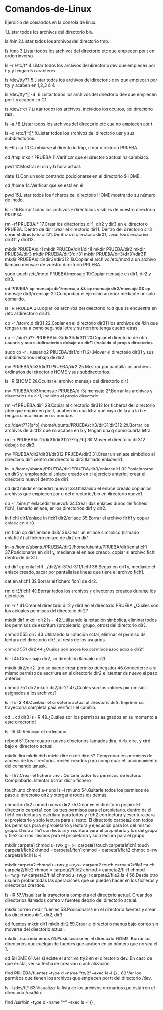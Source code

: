 # Comandos-de-Linux
Ejercicio de comandos en la consola de linux.

1.Listar todos los archivos del directorio bin.

 ls /bin
2.Listar todos los archivos del directorio tmp.

ls /tmp
3.Listar todos los archivos del directorio etc que empiecen por t en orden inverso.

ls –r /etc/t*
4.Listar todos los archivos del directorio dev que empiecen por tty y tengan 5 caracteres.

ls /dev/tty??
5.Listar todos los archivos del directorio dev que empiecen por tty y acaben en 1,2,3 ó 4.

ls /dev/tty*[1-4]
6.Listar todos los archivos del directorio dev que empiecen por t y acaben en C1.

ls /dev/t*c1
7.Listar todos los archivos, incluidos los ocultos, del directorio raíz.

ls –a /
8.Listar todos los archivos del directorio etc que no empiecen por t.

ls –d /etc/[^t]*
9.Listar todos los archivos del directorio usr y sus subdirectorios.

ls –R /usr
10.Cambiarse al directorio tmp, crear directorio PRUEBA.

cd /tmp mkdir PRUEBA
11.Verificar que el directorio actual ha cambiado.

pwd
12.Mostrar el día y la hora actual.

date
13.Con un solo comando posicionarse en el directorio $HOME.

cd /home
14.Verificar que se está en él.

pwd
15.Listar todos los ficheros del directorio HOME mostrando su número de inodo.

ls -i
16.Borrar todos los archivos y directorios visibles de vuestro directorio PRUEBA.

rm -rf PRUEBA/*
17.Crear los directorios dir1, dir2 y dir3 en el directorio PRUEBA. Dentro de dir1 crear el directorio dir11. Dentro del directorio dir3 crear el directorio dir31. Dentro del directorio dir31, crear los directorios dir311 y dir312.

mkdir PRUEBA/dir1
mkdir PRUEBA/dir1/dir11
mkdir PRUEBA/dir2
mkdir PRUEBA/dir3
mkdir PRUEBA/dir3/dir31
mkdir PRUEBA/dir3/dir31/dir311
mkdir PRUEBA/dir3/dir31/dir312
18.Copiar el archivo /etc/motd a un archivo llamado mensaje de vuestro directorio PRUEBA.

sudo touch /etc/motd PRUEBA/mensaje
19.Copiar mensaje en dir1, dir2 y dir3.

cd PRUEBA
cp mensaje dir1/mensaje && cp mensaje dir2/mensaje && cp mensaje dir3/mensaje
20.Comprobar el ejercicio anterior mediante un solo comando.

ls -R PRUEBA
21.Copiar los archivos del directorio rc.d que se encuentra en /etc al directorio dir31.

cp -r /etc/rc.d dir31
22.Copiar en el directorio dir311 los archivos de /bin que tengan una a como segunda letra y su nombre tenga cuatro letras.

cp -r /bin/?a?? PRUEBA/dir3/dir31/dir311
23.Copiar el directorio de otro usuario y sus subdirectorios debajo de dir11 (incluido el propio directorio).

sudo cp -r ../usuario2 PRUEBA/dir1/dir11
24.Mover el directorio dir31 y sus subdirectorios debajo de dir2.

mv PRUEBA/dir3/dir31 PRUEBA/dir2
25.Mostrar por pantalla los archivos ordinarios del directorio HOME y sus subdirectorios.

ls -R $HOME
26.Ocultar el archivo mensaje del directorio dir3.

mv PRUEBA/dir3/mensaje PRUEBA/dir3/.mensaje
27.Borrar los archivos y directorios de dir1, incluido el propio directorio.

rm -rf PRUEBA/dir1
28.Copiar al directorio dir312 los ficheros del directorio /dev que empiecen por t, acaben en una letra que vaya de la a a la b y tengan cinco letras en su nombre.

cp /dev/t???[a*b] /home/ubuntu/PRUEBA/dir3/dir31/dir312
29.Borrar los archivos de dir312 que no acaben en b y tengan una q como cuarta letra.

rm -r PRUEBA/dir2/dir31/dir312/???q[^b]
30.Mover el directorio dir312 debajo de dir3.

mv PRUEBA/dir2/dir31/dir312 PRUEBA/dir3
31.Crear un enlace simbólico al directorio dir1 dentro del directorio dir3 llamado enlacedir1.

ln -s /home/ubuntu/PRUEBA/dir1 PRUEBA/dir3/enlacedir1
32.Posicionarse en dir3 y, empleando el enlace creado en el ejercicio anterior, crear el directorio nuevo1 dentro de dir1.

cd dir3 mkdir enlacedir1/nuevo1
33.Utilizando el enlace creado copiar los archivos que empiecen por u del directorio /bin en directorio nuevo1.

cp -r /bin/u* enlacedir1/nuevo1/
34.Crear dos enlaces duros del fichero fich1, llamarlo enlace, en los directorios dir1 y dir2.

ln fich1 dir1/enlace ln fich1 dir2/enlace
35.Borrar el archivo fich1 y copiar enlace en dir3.

rm fich1 cp dir1/enlace dir3/
36.Crear un enlace simbólico (llamado enlafich1) al fichero enlace de dir2 en dir1.

ln -s /home/ubuntu/PRUEBA/dir2 /home/ubuntu/PRUEBA/dir1/enlafich1
37.Posicionarse en dir1 y, mediante el enlace creado, copiar el archivo fichl dentro de dir311.

cd dir1 cp enlafich1 ../dir2/dir31/dir311/fich1
38.Seguir en dir1 y, mediante el enlace creado, sacar por pantalla las líneas que tiene el archivo fich1.

cat enlafich1
39.Borrar el fichero fich1 de dir2.

rm dir2/fich1
40.Borrar todos los archivos y directorios creados durante los ejercicios.

rm -r *
41.Crear el directorio dir2 y dir3 en el directorio PRUEBA ¿Cuáles son los actuales permisos del directorio dir2?

mkdir dir1 mkdir dir2 ls -l
42.Utilizando la notación simbólica, eliminar todos los permisos de escritura (propietario, grupo, otros) del directorio dir2.

chmod 555 dir2
43.Utilizando la notación octal, eliminar el permiso de lectura del directorio dir2, al resto de los usuarios.

chmod 551 dir2
44.¿Cuáles son ahora los permisos asociados a dir2?

ls -l
45.Crear bajo dir2, un directorio llamado dir2l.

mkdir dir2/dir21 (no se puede crear permiso denegado)
46.Concederse a sí mismo permiso de escritura en el directorio dir2 e intentar de nuevo el paso anterior.

chmod 751 dir2 mkdir dir2/dir21
47¿Cuáles son los valores por omisión asignados a los archivos?

ls -l dir2
48.Cambiar el directorio actual al directorio dir3. Imprimir su trayectoria completa para verificar el cambio.

cd .. cd dir3 ls -lR
49.¿Cuáles son los permisos asignados en su momento a este directorio?

ls -lR
50.Reiniciar el ordenador.

reboot
51.Crear cuatro nuevos directorios llamados dira, dirb, dirc, y dird bajo el directorio actual.

mkdir dira mkdir dirb mkdir dirc mkdir dird
52.Comprobar los permisos de acceso de los directorios recién creados para comprobar el funcionamiento del comando umask.

ls -l
53.Crear el fichero uno . Quitarle todos los permisos de lectura. Comprobarlo. Intentar borrar dicho fichero.

touch uno chmod a-r uno ls -l rm uno
54.Quitarle todos los permisos de paso al directorio dir2 y otorgarle todos los demás.

chmod = dir2 chmod o=rwx dir2
55.Crear en el directorio propio: El directorio carpeta1 con los tres permisos para el propietario, dentro de él fich1 con lectura y escritura para todos y fich2 con lectura y escritura para el propietario y solo lectura para el resto. El directorio carpeta2 con todos los permisos para el propietario y lectura y ejecución para los del mismo grupo. Dentro file1 con lectura y escritura para el propietario y los del grupo y file2 con los mismos para el propietario y solo lectura para el grupo.

mkdir carpeta1 chmod u=rwx,g=,o= carpeta1 touch carpeta1/fich1 touch carpeta1/fich2 chmod = carpeta1/fich1 chmod = carpeta1/fich2        chmod o=rw carpeta1/fich1 ls -l

mkdir carpeta2 chmod u=rwx,g=rx,o= carpeta2 touch carpeta2/file1 touch carpeta2/file2 chmod = carpeta2/file2 chmod = carpeta2/file1      chmod u=rw,g=rw carpeta2/file1 chmod u=rw,g=r carpeta2/file2 ls -l
56.Desde otro usuario probar todas las operaciones que se pueden hacer en los ficheros y directorios creados.

ls -lR
57.Visualizar la trayectoria completa del directorio actual. Crear dos directorios llamados correo y fuentes debajo del directorio actual.

mkdir correo mkdir fuentes
58.Posicionarse en el directorio fuentes y crear los directorios dir1, dir2, dir3.

cd fuentes mkdir dir1 mkdir dir2
59.Crear el directorio menus bajo correo sin moverse del directorio actual.

mkdir ../correo/menus
60.Posicionarse en el directorio HOME. Borrar los directorios que cuelgan de fuentes que acaben en un número que no sea el 1.

cd $HOME
61.Ver si existe el archivo tty2 en el directorio dev. En caso de que exista, ver su fecha de creación o actualización.

find PRUEBA/fuentes -type d -name "tty2" -exec ls -l {} ;
62.Ver los permisos que tienen los archivos que empiecen por tt del directorio /dev.

ls -l /dev/tt*
63.Visualizar la lista de los archivos ordinarios que están en el directorio /usr/bin.

find /usr/bin -type d -name "*" -exec ls -l {} ;
